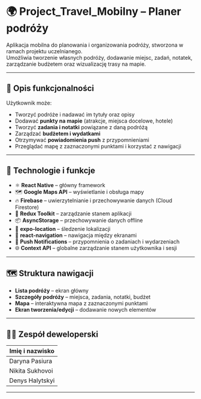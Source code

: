 # 🌍 Project_Travel_Mobilny – **Planer podróży**

Aplikacja mobilna do planowania i organizowania podróży, stworzona w ramach projektu uczelnianego.  
Umożliwia tworzenie własnych podróży, dodawanie miejsc, zadań, notatek, zarządzanie budżetem oraz wizualizację trasy na mapie.

---

## 📌 **Opis funkcjonalności**
Użytkownik może:
- Tworzyć podróże i nadawać im tytuły oraz opisy
- Dodawać **punkty na mapie** (atrakcje, miejsca docelowe, hotele)
- Tworzyć **zadania i notatki** powiązane z daną podróżą
- Zarządzać **budżetem i wydatkami**
- Otrzymywać **powiadomienia push** z przypomnieniami
- Przeglądać mapę z zaznaczonymi punktami i korzystać z nawigacji

---

## 🚀 **Technologie i funkcje**

- ⚛️ **React Native** – główny framework
- 🗺️ **Google Maps API** – wyświetlanie i obsługa mapy
- 🔥 **Firebase** – uwierzytelnianie i przechowywanie danych (Cloud Firestore)
- 🧠 **Redux Toolkit** – zarządzanie stanem aplikacji
- 📦 **AsyncStorage** – przechowywanie danych offline
- 📍 **expo-location** – śledzenie lokalizacji
- 🧭 **react-navigation** – nawigacja między ekranami
- 🔔 **Push Notifications** – przypomnienia o zadaniach i wydarzeniach
- 🌐 **Context API** – globalne zarządzanie stanem użytkownika i sesji

---

## 🗺️ **Struktura nawigacji**

- **Lista podróży** – ekran główny
- **Szczegóły podróży** – miejsca, zadania, notatki, budżet
- **Mapa** – interaktywna mapa z zaznaczonymi punktami
- **Ekran tworzenia/edycji** – dodawanie nowych elementów

---

## 👨‍💻 **Zespół deweloperski**

| Imię i nazwisko       |
|-----------------------|
| Daryna Pasiura        |
| Nikita Sukhovoi       |
| Denys Halytskyi       |

---



